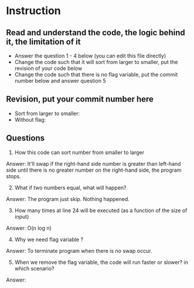 ﻿# Instruction

## Read and understand the code, the logic behind it, the limitation of it
* Answer the question 1 - 4 below (you can edit this file directly)
* Change the code such that it will sort from larger to smaller, put the revision of your code below
* Change the code such that there is no flag variable, put the commit number below and answer question 5 


## Revision, put your commit number here
* Sort from larger to smaller:
* Without flag:

## Questions
1. How this code can sort number from smaller to larger
 
Answer: It'll swap if the right-hand side number is greater than left-hand side until there is no greater number on the right-hand side, the program stops.

2. What if two numbers equal, what will happen? 

Answer: The program just skip. Nothing happened.

3. How many times at line 24 will be executed (as a function of the size of input) 

Answer: O(n log n)

4. Why we need flag variable ? 

Answer: To terminate program when there is no swap occur.

5. When we remove the flag variable, the code will run faster or slower? in which scenario? 

Answer:
